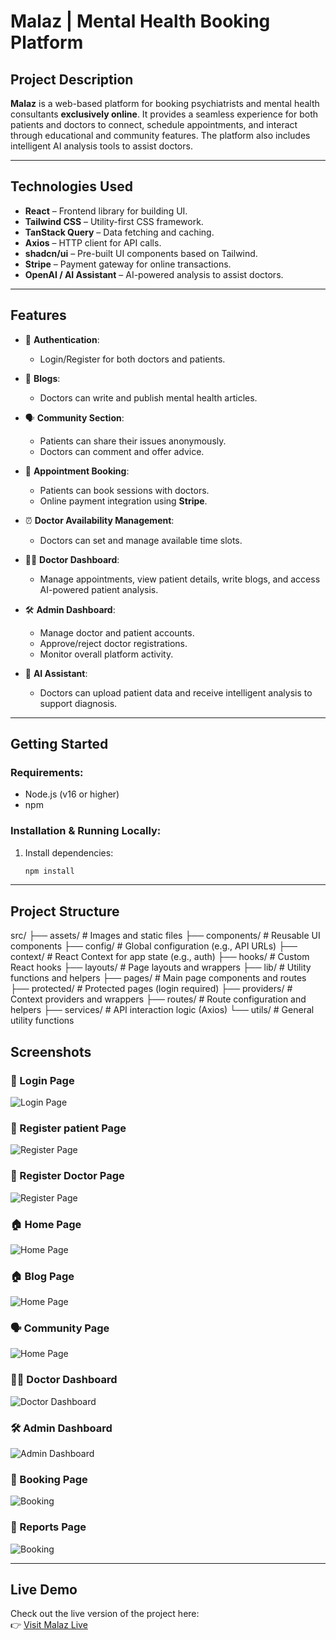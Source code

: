 # Malaz | Mental Health Booking Platform

## Project Description

**Malaz** is a web-based platform for booking psychiatrists and mental health consultants **exclusively online**. It provides a seamless experience for both patients and doctors to connect, schedule appointments, and interact through educational and community features. The platform also includes intelligent AI analysis tools to assist doctors.

---

## Technologies Used

- **React** – Frontend library for building UI.
- **Tailwind CSS** – Utility-first CSS framework.
- **TanStack Query** – Data fetching and caching.
- **Axios** – HTTP client for API calls.
- **shadcn/ui** – Pre-built UI components based on Tailwind.
- **Stripe** – Payment gateway for online transactions.
- **OpenAI / AI Assistant** – AI-powered analysis to assist doctors.

---

## Features

- 🔐 **Authentication**:

  - Login/Register for both doctors and patients.

- 📄 **Blogs**:

  - Doctors can write and publish mental health articles.

- 🗣️ **Community Section**:

  - Patients can share their issues anonymously.
  - Doctors can comment and offer advice.

- 📅 **Appointment Booking**:

  - Patients can book sessions with doctors.
  - Online payment integration using **Stripe**.

- ⏰ **Doctor Availability Management**:

  - Doctors can set and manage available time slots.

- 🧑‍⚕️ **Doctor Dashboard**:

  - Manage appointments, view patient details, write blogs, and access AI-powered patient analysis.

- 🛠️ **Admin Dashboard**:

  - Manage doctor and patient accounts.
  - Approve/reject doctor registrations.
  - Monitor overall platform activity.

- 🤖 **AI Assistant**:
  - Doctors can upload patient data and receive intelligent analysis to support diagnosis.

---

## Getting Started

### Requirements:

- Node.js (v16 or higher)
- npm

### Installation & Running Locally:

1. Install dependencies:
   ```bash
   npm install
   ```

---

## Project Structure

src/
├── assets/ # Images and static files
├── components/ # Reusable UI components
├── config/ # Global configuration (e.g., API URLs)
├── context/ # React Context for app state (e.g., auth)
├── hooks/ # Custom React hooks
├── layouts/ # Page layouts and wrappers
├── lib/ # Utility functions and helpers
├── pages/ # Main page components and routes
├── protected/ # Protected pages (login required)
├── providers/ # Context providers and wrappers
├── routes/ # Route configuration and helpers
├── services/ # API interaction logic (Axios)
└── utils/ # General utility functions

## Screenshots

### 🔐 Login Page

![Login Page](https://drive.google.com/file/d/1iv_kScvrS7tQb3uyXzfJeVDvzXWIdWXe/view?usp=drive_link)

### 📝 Register patient Page

![Register Page](https://drive.google.com/file/d/1yuCOnHXUTMdlUU6FwUykdFl1jlILKZnV/view?usp=drive_link)

### 📝 Register Doctor Page

![Register Page](https://drive.google.com/file/d/1jw5DQLkzTIFv47_8RHAGN81NRErh-jux/view?usp=drive_link)

### 🏠 Home Page

![Home Page](https://drive.google.com/file/d/1A3YUqF8WnrqyiAE_qdrPfypSstS6-6mG/view?usp=drive_link)

### 🏠 Blog Page

![Home Page](https://drive.google.com/file/d/1CqjNFRMqOR1UhbK1NmajZKT-J2wnwmmN/view?usp=drive_link)

### 🗣️ Community Page

![Home Page](https://drive.google.com/file/d/1hr4Sc-VZ8mOTHzvjNZJVDRV7cKxxm0Ll/view?usp=drive_link)

### 👨‍⚕️ Doctor Dashboard

![Doctor Dashboard](https://drive.google.com/file/d/1XG2wtS6kcQ_UinbHTLR8pyGNVUbZpQWB/view?usp=drive_link)

### 🛠️ Admin Dashboard

![Admin Dashboard](https://drive.google.com/file/d/1_c-jwAHTh0qCIgLLcMuwskheZUjmC5Wq/view?usp=drive_link)

### 📅 Booking Page

![Booking](https://drive.google.com/file/d/1tTEY2H2LbCiD0HMtNaaCAS56mwfeb0Tn/view?usp=drive_link)

### 📅 Reports Page

![Booking](https://drive.google.com/file/d/1Sh-C8M7e69azRVAvGRKVRns-LvQjdLeA/view?usp=drive_link)


---

## Live Demo

Check out the live version of the project here:  
👉 [Visit Malaz Live](https://malaz-iti.vercel.app/)
